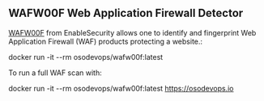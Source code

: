 ## WAFW00F Web Application Firewall Detector
[WAFW00F](https://github.com/EnableSecurity/wafw00f) from EnableSecurity allows one to identify and fingerprint Web Application Firewall (WAF) products protecting a website.:

docker run -it --rm osodevops/wafw00f:latest

To run a full WAF scan with:

docker run -it --rm osodevops/wafw00f:latest https://osodevops.io